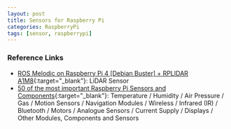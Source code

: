 ```yaml
---
layout: post
title: Sensors for Raspberry Pi
categories: RaspberryPi
tags: [sensor, raspberrypi]
---
```


### Reference Links

- [ROS Melodic on Raspberry Pi 4 [Debian Buster] + RPLIDAR A1M8](<https://www.hackster.io/dmitrywat/ros-melodic-on-raspberry-pi-4-debian-buster-rplidar-a1m8-0d63d1#toc-step-1--install-dependecies-and-download-the-packages-0>){:target="_blank"}: LiDAR Sensor
- [50 of the most important Raspberry Pi Sensors and Components](<https://tutorials-raspberrypi.com/raspberry-pi-sensors-overview-50-important-components/>){:target="_blank"}:    Temperature / Humidity / Air Pressure / Gas / Motion Sensors / Navigation Modules / Wireless / Infrared (IR) / Bluetooth / Motors / Analogue Sensors / Current Supply / Displays / Other Modules, Components and Sensors
